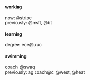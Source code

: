 #### working
now: @stripe\
previously: @msft, @bt

#### learning
degree: ece@uiuc

#### swimming
coach: @swaq\
previously: ag coach@c, @west, @heat
